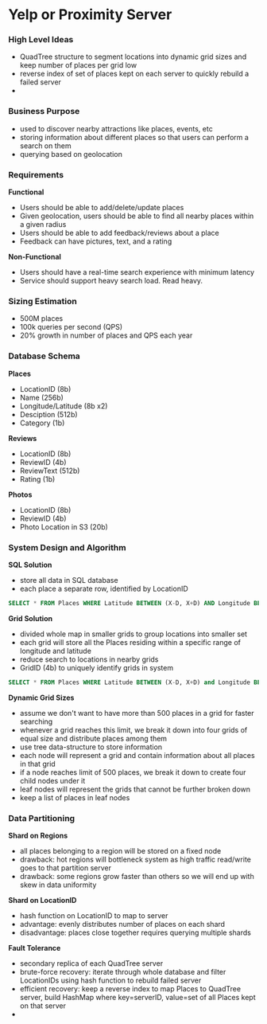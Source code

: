 # Yelp or Proximity Server

### High Level Ideas
- QuadTree structure to segment locations into dynamic grid sizes and keep number of places per grid low
- reverse index of set of places kept on each server to quickly rebuild a failed server
- 


### Business Purpose
- used to discover nearby attractions like places, events, etc
- storing information about different places so that users can perform a search on them
- querying based on geolocation


### Requirements

**Functional**
- Users should be able to add/delete/update places
- Given geolocation, users should be able to find all nearby places within a given radius
- Users should be able to add feedback/reviews about a place
- Feedback can have pictures, text, and a rating


**Non-Functional**
- Users should have a real-time search experience with minimum latency
- Service should support heavy search load. Read heavy.


### Sizing Estimation
- 500M places
- 100k queries per second (QPS)
- 20% growth in number of places and QPS each year


### Database Schema

**Places**
- LocationID (8b)
- Name (256b)
- Longitude/Latitude (8b x2)
- Desciption (512b)
- Category (1b)

**Reviews**
- LocationID (8b)
- ReviewID (4b)
- ReviewText (512b)
- Rating (1b)

**Photos**
- LocationID (8b)
- ReviewID (4b)
- Photo Location in S3 (20b)


### System Design and Algorithm

**SQL Solution**
- store all data in SQL database
- each place a separate row, identified by LocationID

``` sql
SELECT * FROM Places WHERE Latitude BETWEEN (X-D, X+D) AND Longitude BETWEEN (Y-D, Y+D)
```

**Grid Solution**
- divided whole map in smaller grids to group locations into smaller set
- each grid will store all the Places residing within a specific range of longitude and latitude
- reduce search to locations in nearby grids
- GridID (4b) to uniquely identify grids in system

``` sql
SELECT * FROM Places WHERE Latitude BETWEEN (X-D, X+D) and Longitude BETWEEN (Y-D, Y+D) AND GridID in (GridID1, GridID2,...)
```

**Dynamic Grid Sizes**
- assume we don't want to have more than 500 places in a grid for faster searching
- whenever a grid reaches this limit, we break it down into four grids of equal size and distribute places among them
- use tree data-structure to store information
- each node will represent a grid and contain information about all places in that grid
- if a node reaches limit of 500 places, we break it down to create four child nodes under it
- leaf nodes will represent the grids that cannot be further broken down
- keep a list of places in leaf nodes


### Data Partitioning

**Shard on Regions**
- all places belonging to a region will be stored on a fixed node
- drawback: hot regions will bottleneck system as high traffic read/write goes to that partition server
-  drawback: some regions grow faster than others so we will end up with skew in data uniformity


**Shard on LocationID**
- hash function on LocationID to map to server
- advantage: evenly distributes number of places on each shard
- disadvantage: places close together requires querying multiple shards

**Fault Tolerance**
- secondary replica of each QuadTree server
- brute-force recovery: iterate through whole database and filter LocationIDs using hash function to rebuild failed server
- efficient recovery: keep a reverse index to map Places to QuadTree server, build HashMap where key=serverID, value=set of all Places kept on that server
- 




